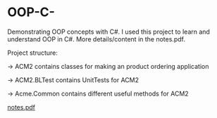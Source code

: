# OOP-C-

Demonstrating OOP concepts with C#. I used this project to learn and understand OOP in C#. More details/content in the notes.pdf.

Project structure:

-> ACM2 contains classes for making an product ordering application

-> ACM2.BLTest contains UnitTests for ACM2

-> Acme.Common contains different useful methods for ACM2

[notes.pdf](https://github.com/dragosh45/OOP-C-/files/10474999/notes.pdf)
